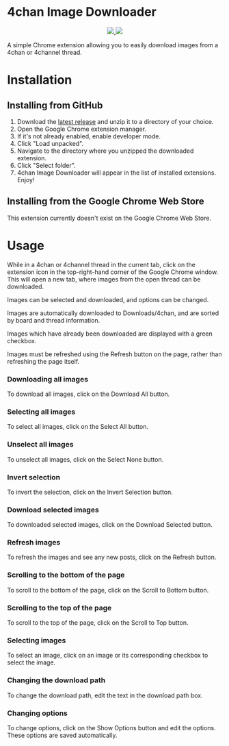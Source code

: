 <h1>4chan Image Downloader</h1>

<p align="center">
    <a href="https://github.com/Ben-H1/4chan-Image-Downloader/releases">
        <img src="https://img.shields.io/github/downloads/Ben-H1/4chan-Image-Downloader/total" />
    </a>
    <a href="">
        <img src="https://img.shields.io/github/languages/code-size/Ben-H1/4chan-Image-Downloader" />
    </a>
</p>

A simple Chrome extension allowing you to easily download images from a 4chan or 4channel thread.

# Installation
## Installing from GitHub
1. Download the [latest release](https://github.com/Ben-H1/4chan-Image-Downloader/releases/latest) and unzip it to a directory of your choice.
2. Open the Google Chrome extension manager.
3. If it's not already enabled, enable developer mode.
4. Click "Load unpacked".
5. Navigate to the directory where you unzipped the downloaded extension.
6. Click "Select folder".
7. 4chan Image Downloader will appear in the list of installed extensions. Enjoy!

## Installing from the Google Chrome Web Store
This extension currently doesn't exist on the Google Chrome Web Store.

# Usage
While in a 4chan or 4channel thread in the current tab, click on the extension icon in the top-right-hand corner of the Google Chrome window. This will open a new tab, where images from the open thread can be downloaded. 

Images can be selected and downloaded, and options can be changed. 

Images are automatically downloaded to Downloads/4chan, and are sorted by board and thread information. 

Images which have already been downloaded are displayed with a green checkbox.

Images must be refreshed using the Refresh button on the page, rather than refreshing the page itself.

### Downloading all images
To download all images, click on the Download All button.

### Selecting all images
To select all images, click on the Select All button.

### Unselect all images
To unselect all images, click on the Select None button.

### Invert selection
To invert the selection, click on the Invert Selection button.

### Download selected images
To downloaded selected images, click on the Download Selected button.

### Refresh images
To refresh the images and see any new posts, click on the Refresh button.

### Scrolling to the bottom of the page
To scroll to the bottom of the page, click on the Scroll to Bottom button.

### Scrolling to the top of the page
To scroll to the top of the page, click on the Scroll to Top button.

### Selecting images
To select an image, click on an image or its corresponding checkbox to select the image.

### Changing the download path
To change the download path, edit the text in the download path box.

### Changing options
To change options, click on the Show Options button and edit the options. These options are saved automatically.
